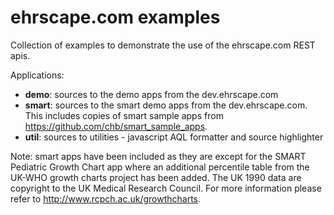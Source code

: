ehrscape.com examples
========

Collection of examples to demonstrate the use of the ehrscape.com REST apis.

Applications:
* **demo**: sources to the demo apps from the dev.ehrscape.com
* **smart**: sources to the smart demo apps from the dev.ehrscape.com. This includes
  copies of smart sample apps from https://github.com/chb/smart_sample_apps.
* **util**: sources to utilities - javascript AQL formatter and source highlighter

Note: smart apps have been included as they are except for the SMART Pediatric Growth
Chart app where an additional percentile table from the UK-WHO growth charts project has been added.
The UK 1990 data are copyright to the UK Medical Research Council. For more information
please refer to http://www.rcpch.ac.uk/growthcharts.
